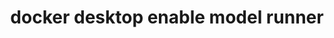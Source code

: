 ---
datafolder: desktop-cli
datafile: docker_desktop_enable_model_runner
title: docker desktop enable model runner
layout: cli
---